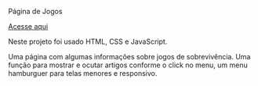 Página de Jogos 
<div>
<a href="https://alessandraromualdo.github.io/pagina-jogos/">Acesse aqui</a>
</div>
<div>
  <p>Neste projeto foi usado HTML, CSS e JavaScript.</p>
  <p>Uma página com algumas informações sobre jogos de sobrevivência. Uma função para mostrar e ocutar artigos
    conforme o click no menu, um menu hamburguer para telas menores e responsivo.</p>
</div>

